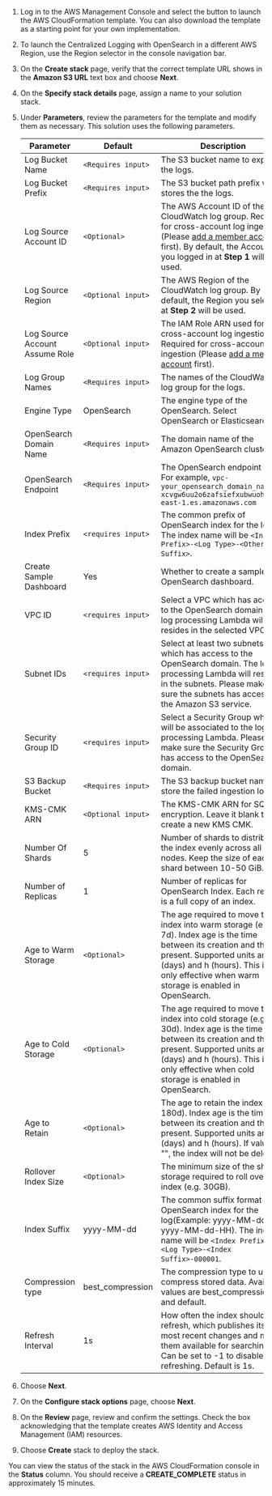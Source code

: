 1. Log in to the AWS Management Console and select the button to launch the AWS CloudFormation template. You can also download the template as a starting point for your own implementation.

2. To launch the Centralized Logging with OpenSearch in a different AWS Region, use the Region selector in the console navigation bar.

3. On the **Create stack** page, verify that the correct template URL shows in the **Amazon S3 URL** text box and choose **Next**.

4. On the **Specify stack details** page, assign a name to your solution stack.

5. Under **Parameters**, review the parameters for the template and modify them as necessary. This solution uses the following parameters.

    | Parameter                      | Default          | Description                                                                                                                                                                                                                                 |
    | --------------------------------| --------------------------------|---------------------------------------------------------------------------------------------------------------------------------------------------------------------------------------------------------------------------------------------|
    | Log Bucket Name                | `<Requires input>` | The S3 bucket name to export the logs.                                                                                                                                                                                                      |
    | Log Bucket Prefix              | `<Requires input>` | The S3 bucket path prefix which stores the the logs.                                                                                                                                                                                        |
    | Log Source Account ID          | `<Optional>`  | The AWS Account ID of the CloudWatch log group. Required for cross-account log ingestion (Please [add a member account](../link-account/index.md) first). By default, the Account ID you logged in at **Step 1** will be used.              |
    | Log Source Region              | `<Optional input>` | The AWS Region of the CloudWatch log group. By default, the Region you selected at **Step 2** will be used.                                                                                                                                 |
    | Log Source Account Assume Role | `<Optional input>` | The IAM Role ARN used for cross-account log ingestion. Required for cross-account log ingestion (Please [add a member account](../link-account/index.md) first).                                                                            |
    | Log Group Names                | `<Requires input>` | The names of the CloudWatch log group for the logs.                                                                                                                                                                                         |
    | Engine Type                    | OpenSearch | The engine type of the OpenSearch. Select OpenSearch or Elasticsearch.                                                                                                                                                                      |
    | OpenSearch Domain Name         | `<Requires input>` | The domain name of the Amazon OpenSearch cluster.                                                                                                                                                                                           |
    | OpenSearch Endpoint            | `<Requires input>` | The OpenSearch endpoint URL. For example, `vpc-your_opensearch_domain_name-xcvgw6uu2o6zafsiefxubwuohe.us-east-1.es.amazonaws.com`                                                                                                           |
    | Index Prefix                   | `<requires input>` | The common prefix of OpenSearch index for the log. The index name will be `<Index Prefix>-<Log Type>-<Other Suffix>`.                                                                                                                       |
    | Create Sample Dashboard        | Yes | Whether to create a sample OpenSearch dashboard.                                                                                                                                                                                            |
    | VPC ID                         | `<requires input>` | Select a VPC which has access to the OpenSearch domain. The log processing Lambda will be resides in the selected VPC.                                                                                                                      |
    | Subnet IDs                     | `<requires input>` | Select at least two subnets which has access to the OpenSearch domain. The log processing Lambda will resides in the subnets. Please make sure the subnets has access to the Amazon S3 service.                                             |
    | Security Group ID              | `<requires input>` | Select a Security Group which will be associated to the log processing Lambda. Please make sure the Security Group has access to the OpenSearch domain.                                                                                     |
    | S3 Backup Bucket               | `<Requires input>` | The S3 backup bucket name to store the failed ingestion logs.                                                                                                                                                                               |
    | KMS-CMK ARN                    | `<Optional input>` | The KMS-CMK ARN for SQS encryption. Leave it blank to create a new KMS CMK.                                                                                                                                                                 |
    | Number Of Shards               | 5 | Number of shards to distribute the index evenly across all data nodes. Keep the size of each shard between 10-50 GiB.                                                                                                                       |
    | Number of Replicas            | 1 | Number of replicas for OpenSearch Index. Each replica is a full copy of an index.                                                                                                                                                           |
    | Age to Warm Storage           | `<Optional>` | The age required to move the index into warm storage (e.g. 7d). Index age is the time between its creation and the present. Supported units are d (days) and h (hours). This is only effective when warm storage is enabled in OpenSearch.  |
    | Age to Cold Storage           | `<Optional>` | The age required to move the index into cold storage (e.g. 30d). Index age is the time between its creation and the present. Supported units are d (days) and h (hours). This is only effective when cold storage is enabled in OpenSearch. |
    | Age to Retain                 | `<Optional>` | The age to retain the index (e.g. 180d). Index age is the time between its creation and the present. Supported units are d (days) and h (hours). If value is "", the index will not be deleted.                                             |
    | Rollover Index Size                 | `<Optional>` | The minimum size of the shard storage required to roll over the index (e.g. 30GB).                                                                                                                                                          |
    | Index Suffix                 | yyyy-MM-dd | The common suffix format of OpenSearch index for the log(Example: yyyy-MM-dd, yyyy-MM-dd-HH). The index name will be `<Index Prefix>-<Log Type>-<Index Suffix>-000001`.                                                                     |
    | Compression type                 | best_compression | The compression type to use to compress stored data. Available values are best_compression and default.                                                                                                                                     |
    | Refresh Interval                 | 1s | How often the index should refresh, which publishes its most recent changes and makes them available for searching. Can be set to -1 to disable refreshing. Default is 1s.                                                                  |

6. Choose **Next**.

7. On the **Configure stack options** page, choose **Next**.

8. On the **Review** page, review and confirm the settings. Check the box acknowledging that the template creates AWS Identity and Access Management (IAM) resources.

9. Choose **Create** stack to deploy the stack.

You can view the status of the stack in the AWS CloudFormation console in the **Status** column. You should receive
a **CREATE_COMPLETE** status in approximately 15 minutes.